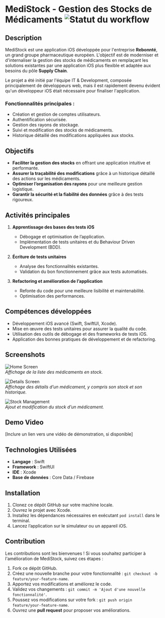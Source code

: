 # MediStock - Gestion des Stocks de Médicaments ![Statut du workflow](https://github.com/Mody9156/Rebonnte_P16DAIOS/actions/workflows/ci.yml/badge.svg)

## Description
MediStock est une application iOS développée pour l'entreprise **Rebonnté**, un grand groupe pharmaceutique européen. L'objectif est de moderniser et d'internaliser la gestion des stocks de médicaments en remplaçant les solutions existantes par une application iOS plus flexible et adaptée aux besoins du pôle **Supply Chain**.

Le projet a été initié par l'équipe IT & Development, composée principalement de développeurs web, mais il est rapidement devenu évident qu'un développeur iOS était nécessaire pour finaliser l'application.

### Fonctionnalités principales :
- Création et gestion de comptes utilisateurs.
- Authentification sécurisée.
- Gestion des rayons de stockage.
- Suivi et modification des stocks de médicaments.
- Historique détaillé des modifications appliquées aux stocks.

## Objectifs
- **Faciliter la gestion des stocks** en offrant une application intuitive et performante.
- **Assurer la traçabilité des modifications** grâce à un historique détaillé des actions sur les médicaments.
- **Optimiser l’organisation des rayons** pour une meilleure gestion logistique.
- **Garantir la sécurité et la fiabilité des données** grâce à des tests rigoureux.

## Activités principales
1. **Apprentissage des bases des tests iOS**
   - Débogage et optimisation de l’application.
   - Implémentation de tests unitaires et du Behaviour Driven Development (BDD).
   
2. **Écriture de tests unitaires**
   - Analyse des fonctionnalités existantes.
   - Validation du bon fonctionnement grâce aux tests automatisés.
   
3. **Refactoring et amélioration de l’application**
   - Refonte du code pour une meilleure lisibilité et maintenabilité.
   - Optimisation des performances.

## Compétences développées
- Développement iOS avancé (Swift, SwiftUI, Xcode).
- Mise en œuvre des tests unitaires pour assurer la qualité du code.
- Utilisation des outils de débogage et des frameworks de tests iOS.
- Application des bonnes pratiques de développement et de refactoring.

## Screenshots
![Home Screen](path_to_screenshot_home)  
*Affichage de la liste des médicaments en stock.*

![Details Screen](path_to_screenshot_details)  
*Affichage des détails d’un médicament, y compris son stock et son historique.*

![Stock Management](path_to_screenshot_stock)  
*Ajout et modification du stock d’un médicament.*

## Demo Video
[Inclure un lien vers une vidéo de démonstration, si disponible]

## Technologies Utilisées
- **Langage** : Swift
- **Framework** : SwiftUI
- **IDE** : Xcode
- **Base de données** : Core Data / Firebase

## Installation
1. Clonez ce dépôt GitHub sur votre machine locale.
2. Ouvrez le projet avec Xcode.
3. Installez les dépendances nécessaires en exécutant `pod install` dans le terminal.
4. Lancez l’application sur le simulateur ou un appareil iOS.

## Contribution
Les contributions sont les bienvenues ! Si vous souhaitez participer à l'amélioration de MediStock, suivez ces étapes :
1. Fork ce dépôt GitHub.
2. Créez une nouvelle branche pour votre fonctionnalité : `git checkout -b feature/your-feature-name`.
3. Apportez vos modifications et améliorez le code.
4. Validez vos changements : `git commit -m 'Ajout d'une nouvelle fonctionnalité'`.
5. Poussez vos modifications sur votre fork : `git push origin feature/your-feature-name`.
6. Ouvrez une **pull request** pour proposer vos améliorations.
